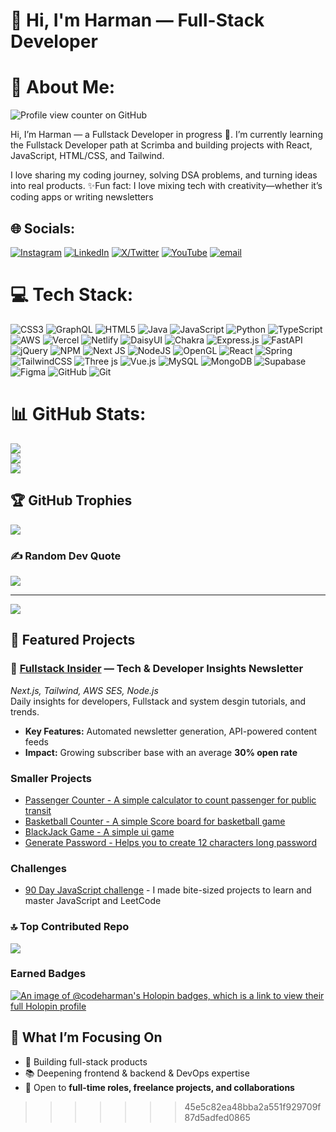 # 👋 Hi, I'm Harman — Full-Stack Developer

# 💫 About Me:

![Profile view counter on GitHub](https://komarev.com/ghpvc/?username=codeharman)

Hi, I’m Harman — a Fullstack Developer in progress 🚀. I’m currently learning the Fullstack Developer path at Scrimba and building projects with React, JavaScript, HTML/CSS, and Tailwind.

I love sharing my coding journey, solving DSA problems, and turning ideas into real products. ✨Fun fact: I love mixing tech with creativity—whether it’s coding apps or writing newsletters


## 🌐 Socials:
[![Instagram](https://img.shields.io/badge/Instagram-%23E4405F.svg?logo=Instagram&logoColor=white)](https://instagram.com/codeharman/) [![LinkedIn](https://img.shields.io/badge/LinkedIn-%230077B5.svg?logo=linkedin&logoColor=white)](https://linkedin.com/in/codeharman/) [![X/Twitter](https://img.shields.io/badge/X-black.svg?logo=X&logoColor=white)](https://x.com/codeharmann) [![YouTube](https://img.shields.io/badge/YouTube-%23FF0000.svg?logo=YouTube&logoColor=white)](https://youtube.com/@codeharman) [![email](https://img.shields.io/badge/Email-D14836?logo=gmail&logoColor=white)](mailto:iamsingh.hj@gmail.com) 

# 💻 Tech Stack:
![CSS3](https://img.shields.io/badge/css3-%231572B6.svg?style=for-the-badge&logo=css3&logoColor=white) ![GraphQL](https://img.shields.io/badge/-GraphQL-E10098?style=for-the-badge&logo=graphql&logoColor=white) ![HTML5](https://img.shields.io/badge/html5-%23E34F26.svg?style=for-the-badge&logo=html5&logoColor=white) ![Java](https://img.shields.io/badge/java-%23ED8B00.svg?style=for-the-badge&logo=openjdk&logoColor=white) ![JavaScript](https://img.shields.io/badge/javascript-%23323330.svg?style=for-the-badge&logo=javascript&logoColor=%23F7DF1E) ![Python](https://img.shields.io/badge/python-3670A0?style=for-the-badge&logo=python&logoColor=ffdd54) ![TypeScript](https://img.shields.io/badge/typescript-%23007ACC.svg?style=for-the-badge&logo=typescript&logoColor=white) ![AWS](https://img.shields.io/badge/AWS-%23FF9900.svg?style=for-the-badge&logo=amazon-aws&logoColor=white) ![Vercel](https://img.shields.io/badge/vercel-%23000000.svg?style=for-the-badge&logo=vercel&logoColor=white) ![Netlify](https://img.shields.io/badge/netlify-%23000000.svg?style=for-the-badge&logo=netlify&logoColor=#00C7B7) ![DaisyUI](https://img.shields.io/badge/daisyui-5A0EF8?style=for-the-badge&logo=daisyui&logoColor=white) ![Chakra](https://img.shields.io/badge/chakra-%234ED1C5.svg?style=for-the-badge&logo=chakraui&logoColor=white) ![Express.js](https://img.shields.io/badge/express.js-%23404d59.svg?style=for-the-badge&logo=express&logoColor=%2361DAFB) ![FastAPI](https://img.shields.io/badge/FastAPI-005571?style=for-the-badge&logo=fastapi) ![jQuery](https://img.shields.io/badge/jquery-%230769AD.svg?style=for-the-badge&logo=jquery&logoColor=white) ![NPM](https://img.shields.io/badge/NPM-%23CB3837.svg?style=for-the-badge&logo=npm&logoColor=white) ![Next JS](https://img.shields.io/badge/Next-black?style=for-the-badge&logo=next.js&logoColor=white) ![NodeJS](https://img.shields.io/badge/node.js-6DA55F?style=for-the-badge&logo=node.js&logoColor=white) ![OpenGL](https://img.shields.io/badge/OpenGL-%23FFFFFF.svg?style=for-the-badge&logo=opengl) ![React](https://img.shields.io/badge/react-%2320232a.svg?style=for-the-badge&logo=react&logoColor=%2361DAFB) ![Spring](https://img.shields.io/badge/spring-%236DB33F.svg?style=for-the-badge&logo=spring&logoColor=white) ![TailwindCSS](https://img.shields.io/badge/tailwindcss-%2338B2AC.svg?style=for-the-badge&logo=tailwind-css&logoColor=white) ![Three js](https://img.shields.io/badge/threejs-black?style=for-the-badge&logo=three.js&logoColor=white) ![Vue.js](https://img.shields.io/badge/vue.js-%2335495e.svg?style=for-the-badge&logo=vuedotjs&logoColor=%234FC08D) ![MySQL](https://img.shields.io/badge/mysql-4479A1.svg?style=for-the-badge&logo=mysql&logoColor=white) ![MongoDB](https://img.shields.io/badge/MongoDB-%234ea94b.svg?style=for-the-badge&logo=mongodb&logoColor=white) ![Supabase](https://img.shields.io/badge/Supabase-3ECF8E?style=for-the-badge&logo=supabase&logoColor=white) ![Figma](https://img.shields.io/badge/figma-%23F24E1E.svg?style=for-the-badge&logo=figma&logoColor=white) ![GitHub](https://img.shields.io/badge/github-%23121011.svg?style=for-the-badge&logo=github&logoColor=white) ![Git](https://img.shields.io/badge/git-%23F05033.svg?style=for-the-badge&logo=git&logoColor=white)
# 📊 GitHub Stats:
![](https://github-readme-stats.vercel.app/api?username=codeharman&theme=tokyonight&hide_border=false&include_all_commits=true&count_private=true)<br/>
![](https://nirzak-streak-stats.vercel.app/?user=codeharman&theme=tokyonight&hide_border=false)<br/>
![](https://github-readme-stats.vercel.app/api/top-langs/?username=codeharman&theme=tokyonight&hide_border=false&include_all_commits=true&count_private=true&layout=compact)

## 🏆 GitHub Trophies
![](https://github-profile-trophy.vercel.app/?username=codeharman&theme=tokyonight&no-frame=false&no-bg=false&margin-w=4)

### ✍️ Random Dev Quote
![](https://quotes-github-readme.vercel.app/api?type=horizontal&theme=radical)

---
[![](https://visitcount.itsvg.in/api?id=codeharman&icon=0&color=0)](https://visitcount.itsvg.in)

## 📌 Featured Projects

### 🔹 [Fullstack Insider](https://fullstackinsider.com) — Tech & Developer Insights Newsletter  
*Next.js, Tailwind, AWS SES, Node.js*  
Daily insights for developers, Fullstack and system desgin tutorials, and trends.  
- **Key Features:** Automated newsletter generation, API-powered content feeds  
- **Impact:** Growing subscriber base with an average **30% open rate**

### Smaller Projects
- [Passenger Counter - A simple calculator to count passenger for public transit](https://github.com/codeharman/Passenger-Counter)
- [Basketball Counter - A simple Score board for basketball game](https://github.com/codeharman/Basketball-Scoreboard)
- [BlackJack Game - A simple ui game](https://github.com/codeharman/Blackjack-Game)
- [Generate Password - Helps you to create 12 characters long password](https://github.com/codeharman/Password-Generator)

### Challenges
- [90 Day JavaScript challenge](https://github.com/codeharman/90-days-of-javascript) - I made bite-sized projects to learn and master JavaScript and LeetCode

### 🔝 Top Contributed Repo
![](https://github-contributor-stats.vercel.app/api?username=codeharman&limit=5&theme=dark&combine_all_yearly_contributions=true)

### Earned Badges
[![An image of @codeharman's Holopin badges, which is a link to view their full Holopin profile](https://holopin.me/codeharman)](https://holopin.io/@codeharman)

## 🎯 What I’m Focusing On
- 🔨 Building full-stack products  
- 📚 Deepening frontend & backend & DevOps expertise  
- 💼 Open to **full-time roles, freelance projects, and collaborations**

>>>>>>> 45e5c82ea48bba2a551f929709f87d5adfed0865
